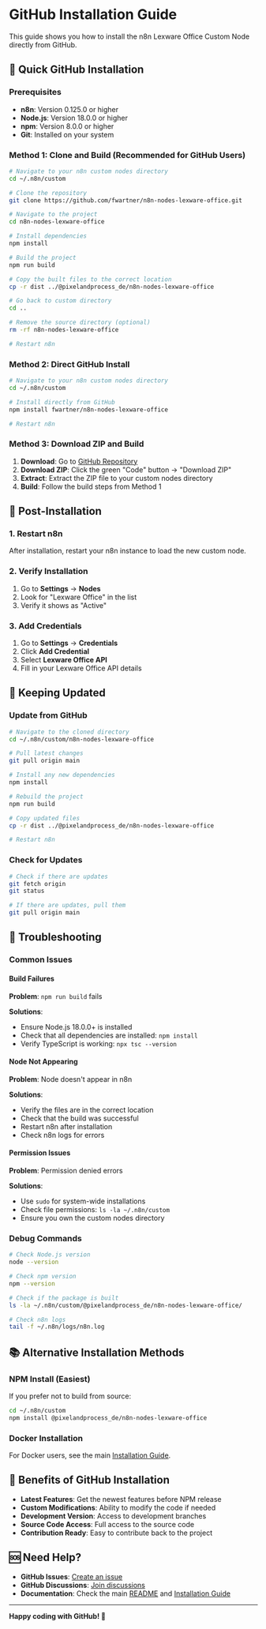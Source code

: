 # GitHub Installation Guide

This guide shows you how to install the n8n Lexware Office Custom Node directly from GitHub.

## 🚀 Quick GitHub Installation

### Prerequisites

- **n8n**: Version 0.125.0 or higher
- **Node.js**: Version 18.0.0 or higher
- **npm**: Version 8.0.0 or higher
- **Git**: Installed on your system

### Method 1: Clone and Build (Recommended for GitHub Users)

```bash
# Navigate to your n8n custom nodes directory
cd ~/.n8n/custom

# Clone the repository
git clone https://github.com/fwartner/n8n-nodes-lexware-office.git

# Navigate to the project
cd n8n-nodes-lexware-office

# Install dependencies
npm install

# Build the project
npm run build

# Copy the built files to the correct location
cp -r dist ../@pixelandprocess_de/n8n-nodes-lexware-office

# Go back to custom directory
cd ..

# Remove the source directory (optional)
rm -rf n8n-nodes-lexware-office

# Restart n8n
```

### Method 2: Direct GitHub Install

```bash
# Navigate to your n8n custom nodes directory
cd ~/.n8n/custom

# Install directly from GitHub
npm install fwartner/n8n-nodes-lexware-office

# Restart n8n
```

### Method 3: Download ZIP and Build

1. **Download**: Go to [GitHub Repository](https://github.com/fwartner/n8n-nodes-lexware-office)
2. **Download ZIP**: Click the green "Code" button → "Download ZIP"
3. **Extract**: Extract the ZIP file to your custom nodes directory
4. **Build**: Follow the build steps from Method 1

## 🔧 Post-Installation

### 1. Restart n8n

After installation, restart your n8n instance to load the new custom node.

### 2. Verify Installation

1. Go to **Settings** → **Nodes**
2. Look for "Lexware Office" in the list
3. Verify it shows as "Active"

### 3. Add Credentials

1. Go to **Settings** → **Credentials**
2. Click **Add Credential**
3. Select **Lexware Office API**
4. Fill in your Lexware Office API details

## 🔄 Keeping Updated

### Update from GitHub

```bash
# Navigate to the cloned directory
cd ~/.n8n/custom/n8n-nodes-lexware-office

# Pull latest changes
git pull origin main

# Install any new dependencies
npm install

# Rebuild the project
npm run build

# Copy updated files
cp -r dist ../@pixelandprocess_de/n8n-nodes-lexware-office

# Restart n8n
```

### Check for Updates

```bash
# Check if there are updates
git fetch origin
git status

# If there are updates, pull them
git pull origin main
```

## 🐛 Troubleshooting

### Common Issues

#### Build Failures

**Problem**: `npm run build` fails

**Solutions**:
- Ensure Node.js 18.0.0+ is installed
- Check that all dependencies are installed: `npm install`
- Verify TypeScript is working: `npx tsc --version`

#### Node Not Appearing

**Problem**: Node doesn't appear in n8n

**Solutions**:
- Verify the files are in the correct location
- Check that the build was successful
- Restart n8n after installation
- Check n8n logs for errors

#### Permission Issues

**Problem**: Permission denied errors

**Solutions**:
- Use `sudo` for system-wide installations
- Check file permissions: `ls -la ~/.n8n/custom`
- Ensure you own the custom nodes directory

### Debug Commands

```bash
# Check Node.js version
node --version

# Check npm version
npm --version

# Check if the package is built
ls -la ~/.n8n/custom/@pixelandprocess_de/n8n-nodes-lexware-office/

# Check n8n logs
tail -f ~/.n8n/logs/n8n.log
```

## 📚 Alternative Installation Methods

### NPM Install (Easiest)

If you prefer not to build from source:

```bash
cd ~/.n8n/custom
npm install @pixelandprocess_de/n8n-nodes-lexware-office
```

### Docker Installation

For Docker users, see the main [Installation Guide](INSTALLATION.md).

## 🌟 Benefits of GitHub Installation

- **Latest Features**: Get the newest features before NPM release
- **Custom Modifications**: Ability to modify the code if needed
- **Development Version**: Access to development branches
- **Source Code Access**: Full access to the source code
- **Contribution Ready**: Easy to contribute back to the project

## 🆘 Need Help?

- **GitHub Issues**: [Create an issue](https://github.com/fwartner/n8n-nodes-lexware-office/issues)
- **GitHub Discussions**: [Join discussions](https://github.com/fwartner/n8n-nodes-lexware-office/discussions)
- **Documentation**: Check the main [README](README.md) and [Installation Guide](INSTALLATION.md)

---

**Happy coding with GitHub! 🎉**
